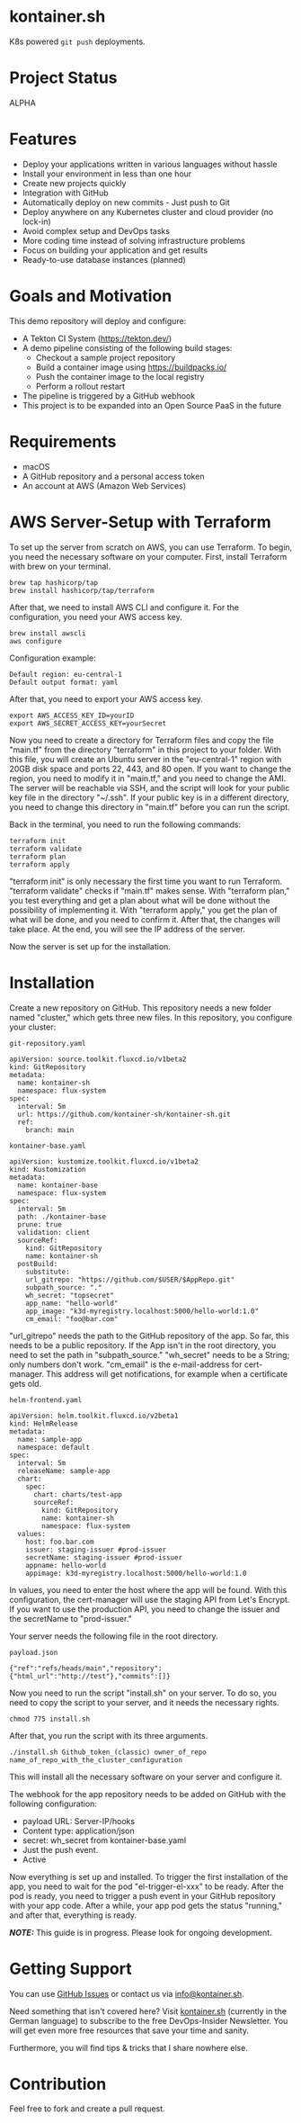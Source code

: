 # kontainer.sh
K8s powered `git push` deployments.
# Project Status
ALPHA
# Features
* Deploy your applications written in various languages without hassle
* Install your environment in less than one hour
* Create new projects quickly
* Integration with GitHub
* Automatically deploy on new commits - Just push to Git
* Deploy anywhere on any Kubernetes cluster and cloud provider (no lock-in)
* Avoid complex setup and DevOps tasks
* More coding time instead of solving infrastructure problems
* Focus on building your application and get results
* Ready-to-use database instances (planned)


# Goals and Motivation
This demo repository will deploy and configure:
* A Tekton CI System (https://tekton.dev/)
* A demo pipeline consisting of the following build stages:
  * Checkout a sample project repository
  * Build a container image using https://buildpacks.io/
  * Push the container image to the local registry
  * Perform a rollout restart
* The pipeline is triggered by a GitHub webhook
* This project is to be expanded into an Open Source PaaS in the future
# Requirements
* macOS
* A GitHub repository and a personal access token
* An account at AWS (Amazon Web Services)

# AWS Server-Setup with Terraform

To set up the server from scratch on AWS, you can use Terraform. 
To begin, you need the necessary software on your computer. 
First, install Terraform with brew on your terminal.

    brew tap hashicorp/tap  
    brew install hashicorp/tap/terraform

After that, we need to install AWS CLI and configure it. 
For the configuration, you need your AWS access key.

    brew install awscli
    aws configure

Configuration example:

    Default region: eu-central-1
    Default output format: yaml

After that, you need to export your AWS access key.

    export AWS_ACCESS_KEY_ID=yourID
    export AWS_SECRET_ACCESS_KEY=yourSecret

Now you need to create a directory for Terraform files and copy the file "main.tf" from the directory "terraform" in this project to your folder. 
With this file, you will create an Ubuntu server in the "eu-central-1" region with 20GB disk space and ports 22, 443, and 80 open. 
If you want to change the region, you need to modify it in "main.tf," and you need to change the AMI. 
The server will be reachable via SSH, and the script will look for your public key file in the directory "~/.ssh". 
If your public key is in a different directory, you need to change this directory in "main.tf" before you can run the script.

Back in the terminal, you need to run the following commands:

    terraform init
	terraform validate
 	terraform plan
	terraform apply

"terraform init" is only necessary the first time you want to run Terraform. 
"terraform validate" checks if "main.tf" makes sense. 
With "terraform plan," you test everything and get a plan about what will be done without the possibility of implementing it. 
With "terraform apply," you get the plan of what will be done, and you need to confirm it. 
After that, the changes will take place. 
At the end, you will see the IP address of the server.

Now the server is set up for the installation.

# Installation

Create a new repository on GitHub. 
This repository needs a new folder named "cluster," which gets three new files. 
In this repository, you configure your cluster:

`git-repository.yaml`

    apiVersion: source.toolkit.fluxcd.io/v1beta2
    kind: GitRepository
    metadata:
      name: kontainer-sh
      namespace: flux-system
    spec:
      interval: 5m
      url: https://github.com/kontainer-sh/kontainer-sh.git
      ref:
        branch: main


`kontainer-base.yaml`

    apiVersion: kustomize.toolkit.fluxcd.io/v1beta2
    kind: Kustomization
    metadata:
      name: kontainer-base
      namespace: flux-system
    spec:
      interval: 5m
      path: ./kontainer-base
      prune: true
      validation: client
      sourceRef:
        kind: GitRepository
        name: kontainer-sh
      postBuild:
        substitute:
        url_gitrepo: "https://github.com/$USER/$AppRepo.git"
        subpath_source: "."
        wh_secret: "topsecret"
        app_name: "hello-world"
        app_image: "k3d-myregistry.localhost:5000/hello-world:1.0"
        cm_email: "foo@bar.com"

"url_gitrepo" needs the path to the GitHub repository of the app. 
So far, this needs to be a public repository. 
If the App isn't in the root directory, you need to set the path in "subpath_source." 
"wh_secret" needs to be a String; only numbers don't work.
"cm_email" is the e-mail-address for cert-manager. 
This address will get notifications, for example when a certificate gets old.

`helm-frontend.yaml`

    apiVersion: helm.toolkit.fluxcd.io/v2beta1
    kind: HelmRelease
    metadata:
      name: sample-app
      namespace: default
    spec:
      interval: 5m
      releaseName: sample-app
      chart:
        spec:
          chart: charts/test-app
          sourceRef:
            kind: GitRepository
            name: kontainer-sh
            namespace: flux-system
      values:
        host: foo.bar.com
        issuer: staging-issuer #prod-issuer
        secretName: staging-issuer #prod-issuer
        appname: hello-world
        appimage: k3d-myregistry.localhost:5000/hello-world:1.0

In values, you need to enter the host where the app will be found. 
With this configuration, the cert-manager will use the staging API from Let's Encrypt. 
If you want to use the production API, you need to change the issuer and the secretName to "prod-issuer."

Your server needs the following file in the root directory.
 
 `payload.json`
    
    {"ref":"refs/heads/main","repository":{"html_url":"http://test"},"commits":[]}

Now you need to run the script "install.sh" on your server. 
To do so, you need to copy the script to your server, and it needs the necessary rights.
    
    chmod 775 install.sh
After that, you run the script with its three arguments.
    
    ./install.sh Github_token_(classic) owner_of_repo name_of_repo_with_the_cluster_configuration
This will install all the necessary software on your server and configure it.

The webhook for the app repository needs to be added on GitHub with the following configuration:

* payload URL: Server-IP/hooks
* Content type: application/json
* secret: wh_secret from kontainer-base.yaml
* Just the push event.
* Active

Now everything is set up and installed. 
To trigger the first installation of the app, you need to wait for the pod "el-trigger-el-xxx" to be ready. 
After the pod is ready, you need to trigger a push event in your GitHub repository with your app code. 
After a while, your app pod gets the status "running," and after that, everything is ready.



**_NOTE:_** This guide is in progress. Please look for ongoing development.

# Getting Support
You can use [GitHub Issues](https://github.com/kontainer-sh/kontainer-sh/issues) or contact us via [info@kontainer.sh](mailto:info@kontainer.sh).

Need something that isn't covered here? Visit [kontainer.sh](https://kontainer.sh/devops-insider/) (currently in the German language) to subscribe to the free DevOps-Insider Newsletter. You will get even more free resources that save your time and sanity.

Furthermore, you will find tips & tricks that I share nowhere else.
# Contribution
Feel free to fork and create a pull request.
